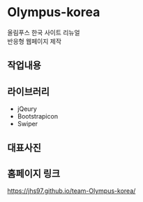 # Olympus-korea

올림푸스 한국 사이트 리뉴얼 <br>
반응형 웹페이지 제작

## 작업내용

## 라이브러리
- jQeury
- Bootstrapicon
- Swiper

## 대표사진

## 홈페이지 링크
https://jhs97.github.io/team-Olympus-korea/
